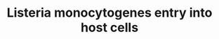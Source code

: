 ---
authors:
- ReactomeTeam
description: Listeria monocytogenes is a short, gram-positive, nonspore-forming motile
  rod. Serotypes 1/2a, 1/2b and 4b make up more than 95% of isolates from humans,
  with serotype 4b causing most of the food-borne outbreaks. Listeria monocytogenes
  enters the body through the gastrointestinal tract after ingestion of contaminated
  food. The bacteria can survive food preservation procedures, such as refrigeration,
  low pH and high salt.<br>Listeria monocytogenes expresses several adhesin proteins
  at the cell surface that facilitate bacterial binding and entry to host cells. The
  bacteria can enter host cells through endocytosis mediated by binding of the bacterial
  InlA (internalin) protein to CDH1 (E-cadherin) at the host cell plasma membrane.
  Listeria monocytogenes can also enter host cells through endocytosis mediated by
  binding of the bacterial InlB protein to MET receptor tyrosine kinase at the host
  cell plasma membrane. Listeria monocytogenes proliferates inside the host cells
  and triggers formation of filopods, elongated protrusions of the host plasma membrane
  that contain bacteria. Filopods are ingested by adjacent cells, allowing Listeria
  monocytogenes to spread from cell to cell, invisible to the immune system of the
  host.<br>Listeria monocytogenes can cross the intestinal, blood-brain and placental
  barriers. In immunocompetent adults Listeria monocytogenes infection usually causes
  gastroenteritis. In infants infected in utero and in immunocompromised adults Listeria
  monocytogenes infection can result in meningoencephalitis and bacteremia (sepsis).<br>InlA
  is critical for crossing the intestinal barrier while both InlA and InlB are needed
  for crossing the placental barrier (Gessain et al. 2015) and, based on in vitro
  studies, the blood-cerebrospinal fluid barrier (Grundler et al. 2013). It seems
  that the intrinsic level of PI3K activity in Listeria-targeted host cells determines
  whether the entry depends on InlA only or InlA and InlB. The interaction of InlA
  with E-cadherin does not activate PI3K/AKT signaling while the interaction of InlB
  with the MET receptor activated the PI3K/AKT signal transduction cascade. Therefore,
  InlB-MET interaction may be important in tissues with low intrinsic PI3K activity
  (Gessain et al. 2015). Even if InlA-E-cadherin route is sufficient for bacterial
  entry, InlB may accelerate bacterial invasion (Pentecost et al. 2010). Cholesterol
  levels in host cell plasma membrane may also influence the preferred route for bacterial
  endocytosis (Seveau et al. 2004). In addition to InlA and InlB, many other virulence
  factors are involved in the Listeria monocytogenes infection cycle (Camejo et al.
  2011) and will be annotated as mechanistic details become available.<br>For review,
  please refer to Bonazzi et al. 2009, Brooks et al. 2010, Camejo et al. 2011, Pizarro-Cerda
  et al. 2012.  View original pathway at [http://www.reactome.org/PathwayBrowser/#DIAGRAM=8876384
  Reactome].
last-edited: 2021-01-25
organisms:
- Homo sapiens
redirect_from:
- /index.php/Pathway:WP4119
- /instance/WP4119
schema-jsonld:
- '@context': https://schema.org/
  '@id': https://wikipathways.github.io/pathways/WP4119.html
  '@type': Dataset
  creator:
    '@type': Organization
    name: WikiPathways
  description: Listeria monocytogenes is a short, gram-positive, nonspore-forming
    motile rod. Serotypes 1/2a, 1/2b and 4b make up more than 95% of isolates from
    humans, with serotype 4b causing most of the food-borne outbreaks. Listeria monocytogenes
    enters the body through the gastrointestinal tract after ingestion of contaminated
    food. The bacteria can survive food preservation procedures, such as refrigeration,
    low pH and high salt.<br>Listeria monocytogenes expresses several adhesin proteins
    at the cell surface that facilitate bacterial binding and entry to host cells.
    The bacteria can enter host cells through endocytosis mediated by binding of the
    bacterial InlA (internalin) protein to CDH1 (E-cadherin) at the host cell plasma
    membrane. Listeria monocytogenes can also enter host cells through endocytosis
    mediated by binding of the bacterial InlB protein to MET receptor tyrosine kinase
    at the host cell plasma membrane. Listeria monocytogenes proliferates inside the
    host cells and triggers formation of filopods, elongated protrusions of the host
    plasma membrane that contain bacteria. Filopods are ingested by adjacent cells,
    allowing Listeria monocytogenes to spread from cell to cell, invisible to the
    immune system of the host.<br>Listeria monocytogenes can cross the intestinal,
    blood-brain and placental barriers. In immunocompetent adults Listeria monocytogenes
    infection usually causes gastroenteritis. In infants infected in utero and in
    immunocompromised adults Listeria monocytogenes infection can result in meningoencephalitis
    and bacteremia (sepsis).<br>InlA is critical for crossing the intestinal barrier
    while both InlA and InlB are needed for crossing the placental barrier (Gessain
    et al. 2015) and, based on in vitro studies, the blood-cerebrospinal fluid barrier
    (Grundler et al. 2013). It seems that the intrinsic level of PI3K activity in
    Listeria-targeted host cells determines whether the entry depends on InlA only
    or InlA and InlB. The interaction of InlA with E-cadherin does not activate PI3K/AKT
    signaling while the interaction of InlB with the MET receptor activated the PI3K/AKT
    signal transduction cascade. Therefore, InlB-MET interaction may be important
    in tissues with low intrinsic PI3K activity (Gessain et al. 2015). Even if InlA-E-cadherin
    route is sufficient for bacterial entry, InlB may accelerate bacterial invasion
    (Pentecost et al. 2010). Cholesterol levels in host cell plasma membrane may also
    influence the preferred route for bacterial endocytosis (Seveau et al. 2004).
    In addition to InlA and InlB, many other virulence factors are involved in the
    Listeria monocytogenes infection cycle (Camejo et al. 2011) and will be annotated
    as mechanistic details become available.<br>For review, please refer to Bonazzi
    et al. 2009, Brooks et al. 2010, Camejo et al. 2011, Pizarro-Cerda et al. 2012.  View
    original pathway at [http://www.reactome.org/PathwayBrowser/#DIAGRAM=8876384 Reactome].
  keywords:
  - CBL:GRB2
  - 'GRB2-1 '
  - InlB:p-4Y-MET
  - 'UBC(153-228) '
  - InlB:MET dimer
  - InlA:p-Y753,Y754-CDH1:p-Y-CTNNB1:CBLL1 dimer:Zn2+
  - InlB:MonoUb-K,p-4Y-MET dimer:GRB2-1:p-Y-CBL:CIN85:endophilin
  - 'CTNNB1 '
  - InlB:p-4Y-MET dimer
  - 'SH3GL2 '
  - ADP
  - 'UBB(1-76) '
  - 'InlB '
  - dimer:GRB2-1:p-Y-CBL
  - 'STAM '
  - InlA:CDH1:CTNNB1:CTNND1
  - CTNND1
  - 'UBC(1-76) '
  - 'UBB(77-152) '
  - 'Ub-K,p-Y-CTNNB1 '
  - InlA:Ub-K,p-Y753,Y754-CDH1:Ub-K,p-Y-CTNNB1:CBLL1 dimer:Zn2+
  - 'MET '
  - InlB:MonoUb-K,p-4Y-MET:GRB2-1:p-Y-CBL:CIN85:endophilin:EPS15:HGS:STAM
  - 'Ub-K,p-Y753,Y754-CDH1(155-882) '
  - InlB:MET
  - MyrG-SRC
  - CIN85:endophilin
  - CDH1:CTNNB1:CTNND1
  - InlB
  - 'UBC(533-608) '
  - 'RPS27A(1-76) '
  - dimer:GRB2-1:CBL
  - 'CBL '
  - 'UBC(381-456) '
  - 'UBC(457-532) '
  - 'HGS '
  - 'p-Y-CTNNB1 '
  - 'p-Y-CBL '
  - 'MonoUb-K,p-Y1234,Y1235,Y1349,Y1356-MET '
  - 'UBC(609-684) '
  - ATP
  - 'EPS15 '
  - 'CTNND1 '
  - 'p-Y753,Y754-CDH1(155-882) '
  - 'SH3KBP1 '
  - 'CDH1(155-882) '
  - 'Zn2+ '
  - 'STAM2 '
  - 'SH3GL1 '
  - 'p-Y1234,Y1235,Y1349,Y1356-MET '
  - CBLL1 dimer:Zn2+
  - 'UBA52(1-76) '
  - 'UBC(77-152) '
  - MET
  - InlB:MonoUb-K,p-4Y-MET dimer:GRB2-1:p-Y-CBL
  - 'UBC(305-380) '
  - 'SH3GL3 '
  - 'UBC(229-304) '
  - 'InlA '
  - 'UBB(153-228) '
  - 'Ca2+ '
  - MyrG-p-Y419-SRC
  - EPS15:HGS:STAM
  - Ub
  - InlA
  - InlA:p-Y753,Y754-CDH1:p-Y-CTNNB1:CTNND1
  - 'CBLL1 '
  license: CC0
  name: Listeria monocytogenes entry into host cells
seo: CreativeWork
title: Listeria monocytogenes entry into host cells
wpid: WP4119
---